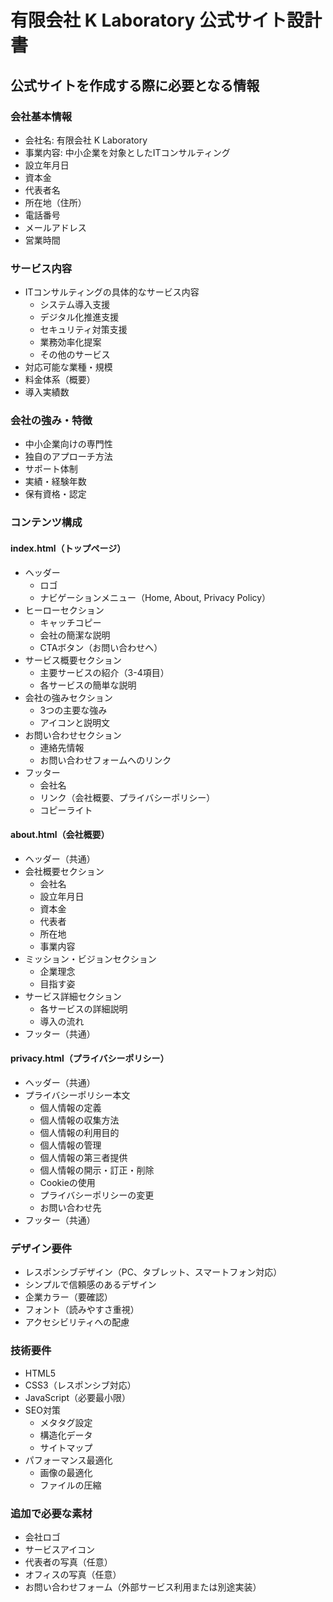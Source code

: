 # 有限会社 K Laboratory 公式サイト設計書

## 公式サイトを作成する際に必要となる情報

### 会社基本情報
- 会社名: 有限会社 K Laboratory
- 事業内容: 中小企業を対象としたITコンサルティング
- 設立年月日
- 資本金
- 代表者名
- 所在地（住所）
- 電話番号
- メールアドレス
- 営業時間

### サービス内容
- ITコンサルティングの具体的なサービス内容
  - システム導入支援
  - デジタル化推進支援
  - セキュリティ対策支援
  - 業務効率化提案
  - その他のサービス
- 対応可能な業種・規模
- 料金体系（概要）
- 導入実績数

### 会社の強み・特徴
- 中小企業向けの専門性
- 独自のアプローチ方法
- サポート体制
- 実績・経験年数
- 保有資格・認定

### コンテンツ構成

#### index.html（トップページ）
- ヘッダー
  - ロゴ
  - ナビゲーションメニュー（Home, About, Privacy Policy）
- ヒーローセクション
  - キャッチコピー
  - 会社の簡潔な説明
  - CTAボタン（お問い合わせへ）
- サービス概要セクション
  - 主要サービスの紹介（3-4項目）
  - 各サービスの簡単な説明
- 会社の強みセクション
  - 3つの主要な強み
  - アイコンと説明文
- お問い合わせセクション
  - 連絡先情報
  - お問い合わせフォームへのリンク
- フッター
  - 会社名
  - リンク（会社概要、プライバシーポリシー）
  - コピーライト

#### about.html（会社概要）
- ヘッダー（共通）
- 会社概要セクション
  - 会社名
  - 設立年月日
  - 資本金
  - 代表者
  - 所在地
  - 事業内容
- ミッション・ビジョンセクション
  - 企業理念
  - 目指す姿
- サービス詳細セクション
  - 各サービスの詳細説明
  - 導入の流れ
- フッター（共通）

#### privacy.html（プライバシーポリシー）
- ヘッダー（共通）
- プライバシーポリシー本文
  - 個人情報の定義
  - 個人情報の収集方法
  - 個人情報の利用目的
  - 個人情報の管理
  - 個人情報の第三者提供
  - 個人情報の開示・訂正・削除
  - Cookieの使用
  - プライバシーポリシーの変更
  - お問い合わせ先
- フッター（共通）

### デザイン要件
- レスポンシブデザイン（PC、タブレット、スマートフォン対応）
- シンプルで信頼感のあるデザイン
- 企業カラー（要確認）
- フォント（読みやすさ重視）
- アクセシビリティへの配慮

### 技術要件
- HTML5
- CSS3（レスポンシブ対応）
- JavaScript（必要最小限）
- SEO対策
  - メタタグ設定
  - 構造化データ
  - サイトマップ
- パフォーマンス最適化
  - 画像の最適化
  - ファイルの圧縮

### 追加で必要な素材
- 会社ロゴ
- サービスアイコン
- 代表者の写真（任意）
- オフィスの写真（任意）
- お問い合わせフォーム（外部サービス利用または別途実装）